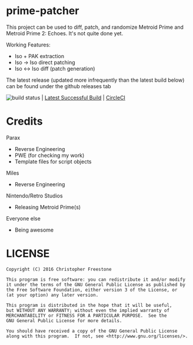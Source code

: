 prime-patcher
=============

This project can be used to diff, patch, and randomize Metroid Prime and Metroid Prime 2: Echoes. It's not quite done yet.

Working Features:
* Iso + PAK extraction
* Iso -> Iso direct patching
* Iso <-> Iso diff (patch generation)

The latest release (updated more infrequently than the latest build below) can be found under the github releases tab

![build status](https://circleci.com/gh/Pwootage/prime-patcher.png?circle-token=0cc2559ae2175225d34e6aeaf08ca37446bb7dec)
| [Latest Successful Build](https://circleci.com/api/v1/project/Pwootage/prime-patcher/latest/artifacts/0//home/ubuntu/prime-patcher/build/libs/patcher-0.1-SNAPSHOT.jar?branch=master&filter=successful)
| [CircleCI](https://circleci.com/gh/Pwootage/prime-patcher)

# Credits

Parax
* Reverse Engineering
* PWE (for checking my work)
* Template files for script objects

Miles
* Reverse Engineering

Nintendo/Retro Studios
* Releasing Metroid Prime(s)

Everyone else
* Being awesome

# LICENSE
    Copyright (C) 2016 Christopher Freestone

    This program is free software: you can redistribute it and/or modify
    it under the terms of the GNU General Public License as published by
    the Free Software Foundation, either version 3 of the License, or
    (at your option) any later version.

    This program is distributed in the hope that it will be useful,
    but WITHOUT ANY WARRANTY; without even the implied warranty of
    MERCHANTABILITY or FITNESS FOR A PARTICULAR PURPOSE.  See the
    GNU General Public License for more details.

    You should have received a copy of the GNU General Public License
    along with this program.  If not, see <http://www.gnu.org/licenses/>.

